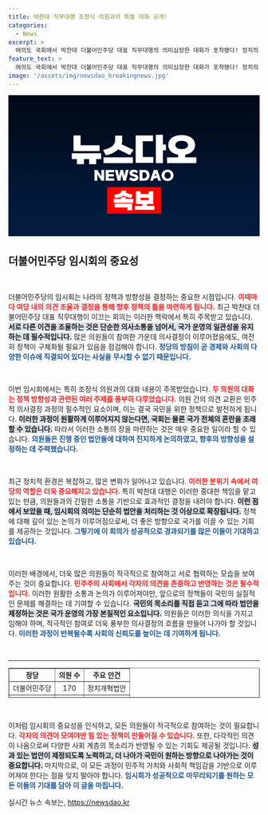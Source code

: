 ```yaml
---
title: 박찬대 직무대행 조정식 의원과의 특별 대화 공개!
categories:
  - News
excerpt: >
  여의도 국회에서 박찬대 더불어민주당 대표 직무대행의 의미심장한 대화가 포착됐다! 정치의 심장부에서 벌어진 이 특별한 순간을 놓치지 마세요. 클릭 후 진실을 확인하세요!
feature_text: >
  여의도 국회에서 박찬대 더불어민주당 대표 직무대행의 의미심장한 대화가 포착됐다! 정치의 심장부에서 벌어진 이 특별한 순간을 놓치지 마세요. 클릭 후 진실을 확인하세요!
image: '/assets/img/newsdao_breakingnews.jpg'
---
```


<p><img src="/assets/img/newsdao_breakingnews.jpg" alt="bookingtag 속보" /></p>

<h2 data-ke-size="size26">더불어민주당 임시회의 중요성</h2>

<p data-ke-size="size16">&nbsp;</p>

<p>더불어민주당의 임시회는 나라의 정책과 방향성을 결정하는 중요한 시점입니다. <b><span style="color: #ee2323;">이때마다 여당 내의 의견 조율과 결정을 통해 향후 정책의 틀을 마련하게 됩니다.</span></b> 최근 박찬대 더불어민주당 대표 직무대행이 이끄는 회의는 이러한 맥락에서 특히 주목받고 있습니다. <b><span style="background-color: #21538527;">서로 다른 이견을 조율하는 것은 단순한 의사소통을 넘어서, 국가 운영의 일관성을 유지하는 데 필수적입니다.</span></b> 많은 의원들이 참여한 가운데 의사결정이 이루어졌음에도, 여전히 정책이 구체화될 필요가 있음을 점검해야 합니다. <b><span style="color: #1a5490;">정당의 방침이 곧 경제와 사회의 다양한 이슈에 직결되어 있다는 사실을 무시할 수 없기 때문입니다.</span></b> </p>

<p data-ke-size="size16">&nbsp;</p>

<p>이번 임시회에서는 특히 조정식 의원과의 대화 내용이 주목받았습니다. <b><span style="color: #ee2323;">두 의원의 대화는 정책 방향성과 관련된 여러 주제를 풍부히 다루었습니다.</span></b> 의원 간의 의견 교환은 민주적 의사결정 과정의 필수적인 요소이며, 이는 결국 국민을 위한 정책으로 발전하게 됩니다. <b><span style="background-color: #21538527;">이러한 과정이 원활하게 이루어지지 않는다면, 국회는 물론 국가 전체의 혼란을 초래할 수 있습니다.</span></b> 따라서 이러한 소통의 장을 마련하는 것은 매우 중요한 일이라 할 수 있습니다. <b><span style="color: #1a5490;">의원들은 진행 중인 법안들에 대하여 진지하게 논의하였고, 향후의 방향성을 설정하는 데 주력했습니다.</span></b> </p>

<p data-ke-size="size16">&nbsp;</p>

<p>최근 정치적 환경은 복잡하고, 많은 변화가 일어나고 있습니다. <b><span style="color: #ee2323;">이러한 분위기 속에서 여당의 역할은 더욱 중요해지고 있습니다.</span></b> 특히 박찬대 대행은 이러한 중대한 책임을 맡고 있는 만큼, 의원들과의 긴밀한 소통을 기반으로 효과적인 결정을 내려야 합니다. <b><span style="background-color: #21538527;">이런 점에서 보았을 때, 임시회의 의미는 단순히 법안을 처리하는 것 이상으로 확장됩니다.</span></b> 정책에 대해 깊이 있는 논의가 이루어짐으로써, 더 좋은 방향으로 국가를 이끌 수 있는 기회를 제공하는 것입니다. <b><span style="color: #1a5490;">그렇기에 이 회의가 성공적으로 경과되기를 많은 이들이 기대하고 있습니다.</span></b> </p>

<p data-ke-size="size16">&nbsp;</p>

<p>이러한 배경에서, 더욱 많은 의원들이 적극적으로 참여하고 서로 협력하는 모습을 보여주는 것이 중요합니다. <b><span style="color: #ee2323;">민주주의 사회에서 각자의 의견을 존중하고 반영하는 것은 필수적입니다.</span></b> 이러한 원활한 소통과 논의가 이루어져야만, 앞으로의 정책들이 국민의 실질적인 문제를 해결하는 데 기여할 수 있습니다. <b><span style="background-color: #21538527;">국민의 목소리를 직접 듣고 그에 따라 법안을 제정하는 것은 국가 운영의 가장 본질적인 요소입니다.</span></b> 의원들은 이러한 의식을 가지고 임해야 하며, 적극적인 참여로 더욱 풍부한 의사결정의 흐름을 만들어 나가야 할 것입니다. <b><span style="color: #1a5490;">이러한 과정이 반복될수록 사회의 신뢰도를 높이는 데 기여하게 됩니다.</span></b></p>

<p data-ke-size="size16">&nbsp;</p>

<hr>

<table style="width: 100%; height: 60px;" border="1">
    <tbody>
        <tr>
            <td style="text-align: center; height: 17px;"><b>정당</b></td>
            <td style="text-align: center; height: 17px;"><b>의원 수</b></td>
            <td style="text-align: center; height: 17px;"><b>주요 안건</b></td>
        </tr>
        <tr>
            <td style="text-align: center; height: 17px;">더불어민주당</td>
            <td style="text-align: center; height: 17px;">170</td>
            <td style="text-align: center; height: 17px;">정치개혁법안</td>
        </tr>
        <tr>
            <td style="text-align: center; height: 17px;">국민의힘</td>
            <td style="text-align: center; height: 17px;">103</td>
            <td style="text-align: center; height: 17px;">안전관리법안</td>
        </tr>
    </tbody>
</table>

<p data-ke-size="size16">&nbsp;</p>

<p>이처럼 임시회의 중요성을 인식하고, 모든 의원들이 적극적으로 참여하는 것이 필요합니다. <b><span style="color: #ee2323;">각자의 의견이 모여야만 힘 있는 정책이 만들어질 수 있습니다.</span></b> 또한, 다각적인 의견이 나옴으로써 다양한 사회 계층의 목소리가 반영될 수 있는 기회도 제공될 것입니다. <b><span style="background-color: #21538527;">성과 있는 법안이 제정되도록 노력하고, 더 나아가 국민이 원하는 방향으로 나아가는 것이 중요합니다.</span></b> 마지막으로, 이 모든 과정이 민주적 가치와 사회적 책임감을 기반으로 이루어져야 한다는 점을 잊지 말아야 합니다. <b><span style="color: #1a5490;">임시회가 성공적으로 마무리되기를 원하는 모든 이들의 기대를 담아 이 글을 마칩니다.</span></b></p>
실시간 뉴스 속보는, <a href="https://newsdao.kr" rel="dofollow">https://newsdao.kr</a>


